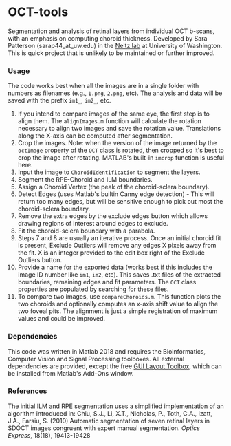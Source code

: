 # OCT-tools
Segmentation and analysis of retinal layers from individual OCT b-scans, with an emphasis on computing choroid thickness. Developed by Sara Patterson (sarap44_at_uw.edu) in the [Neitz lab][neitzlab] at University of Washington. This is quick project that is unlikely to be maintained or further improved.

### Usage
The code works best when all the images are in a single folder with numbers as filenames (e.g., `1.png`, `2.png`, etc). The analysis and data will be saved with the prefix `im1_`, `im2_`, etc.

1. If you intend to compare images of the same eye, the first step is to align them. The `alignImages.m` function will calculate the rotation necessary to align two images and save the rotation value. Translations along the X-axis can be computed after segmentation.
2. Crop the images. Note: when the version of the image returned by the `octImage` property of the `OCT` class is rotated, then cropped so it's best to crop the image after rotating. MATLAB's built-in `imcrop` function is useful here.
3. Input the image to `ChoroidIdentification` to segment the layers.
4. Segment the RPE-Choroid and ILM boundaries.
5. Assign a Choroid Vertex (the peak of the choroid-sclera boundary).
6. Detect Edges (uses Matlab's builtin Canny edge detection) - This will return too many edges, but will be sensitive enough to pick out most the choroid-sclera boundary.
7. Remove the extra edges by the exclude edges button which allows drawing regions of interest around edges to exclude.
8. Fit the choroid-sclera boundary with a parabola.
9. Steps 7 and 8 are usually an iterative process. Once an initial choroid fit is present, Exclude Outliers will remove any edges X pixels away from the fit. X is an integer provided to the edit box right of the Exclude Outliers button.
10. Provide a name for the exported data (works best if this includes the image ID number like `im1`, `im2`, etc). This saves .txt files of the extracted boundaries, remaining edges and fit parameters. The `OCT` class properties are populated by searching for these files.
11. To compare two images, use `compareChoroids.m`. This function plots the two choroids and optionally computes an x-axis shift value to align the two foveal pits. The alignment is just a simple registration of maximum values and could be improved.



### Dependencies
This code was written in Matlab 2018 and requires the Bioinformatics, Computer Vision and Signal Processing toolboxes. All external dependencies are provided, except the free [GUI Layout Toolbox][guilayout], which can be installed from Matlab's Add-Ons window.

### References
The initial ILM and RPE segmentation uses a simplified implementation of an algorithm introduced in:
Chiu, S.J., Li, X.T., Nicholas, P., Toth, C.A., Izatt, J.A., Farsiu, S. (2010) Automatic segmentation of seven retinal layers in SDOCT images congruent with expert manual segmentation. *Optics Express*, 18(18), 19413-19428

[guilayout]: <https://www.mathworks.com/matlabcentral/fileexchange/47982-gui-layout-toolbox>
[neitzlab]: <http://www.neitzvision.com/>